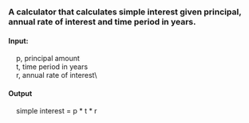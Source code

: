 ### A calculator that calculates simple interest given principal, annual rate of interest and time period in years.

#### Input:
   &nbsp;&nbsp;&nbsp;&nbsp;p, principal amount\
   &nbsp;&nbsp;&nbsp;&nbsp;t, time period in years\
   &nbsp;&nbsp;&nbsp;&nbsp;r, annual rate of interest\
#### Output
   &nbsp;&nbsp;&nbsp;&nbsp;simple interest = p * t * r
